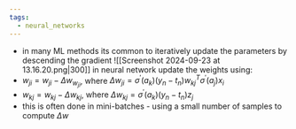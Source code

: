 ```yaml
---
tags:
  - neural_networks
---
```

- in many ML methods its common to iteratively update the parameters by descending the gradient
![[Screenshot 2024-09-23 at 13.16.20.png|300]]
in neural network update the weights using:
- $w_{ji}=w_{ji}-\Delta w_{w_{ji}}$, where $\Delta w_{ji}=\sigma^{'}(a_{k})(y_{n}-t_{n})w_{kj}^{T}\sigma^{'}(a_{j})x_{i}$
- $w_{kj}=w_{kj}-\Delta w_{kj}$, where $\Delta w_{kj}= \sigma^{'}(a_{k})(y_{n}-t_{n})z_{j}$
- this is often done in mini-batches - using a small number of samples to compute $\Delta w$
